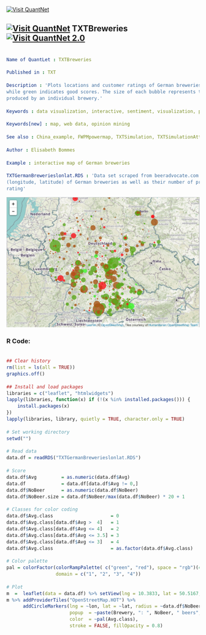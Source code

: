 
[<img src="https://github.com/QuantLet/Styleguide-and-FAQ/blob/master/pictures/banner.png" width="888" alt="Visit QuantNet">](http://quantlet.de/)

## [<img src="https://github.com/QuantLet/Styleguide-and-FAQ/blob/master/pictures/qloqo.png" alt="Visit QuantNet">](http://quantlet.de/) **TXTBreweries** [<img src="https://github.com/QuantLet/Styleguide-and-FAQ/blob/master/pictures/QN2.png" width="60" alt="Visit QuantNet 2.0">](http://quantlet.de/)

```yaml

Name of QuantLet : TXTBreweries

Published in : TXT

Description : 'Plots locations and customer ratings of German breweries. Red indicates bad scores
while green indicates good scores. The size of each bubble represents the number of beers that are
produced by an individual brewery.'

Keywords : data visualization, interactive, sentiment, visualization, plot

Keywords[new] : map, web data, opinion mining

See also : China_example, FWPMpowermap, TXTSimulation, TXTSimulationAttention

Author : Elisabeth Bommes

Example : interactive map of German breweries

TXTGermanBrewerieslonlat.RDS : 'Data set scraped from beeradvocate.com. Contains names and location
(longitude, latitude) of German breweries as well as their number of produced beers and average
rating'

```

![Picture1](TXTBreweries.png)


### R Code:
```r

## Clear history
rm(list = ls(all = TRUE))
graphics.off()

## Install and load packages
libraries = c("leaflet", "htmlwidgets")
lapply(libraries, function(x) if (!(x %in% installed.packages())) {
    install.packages(x)
})
lapply(libraries, library, quietly = TRUE, character.only = TRUE)

# Set working directory
setwd("")

# Read data
data.df = readRDS("TXTGermanBrewerieslonlat.RDS")

# Score
data.df$Avg         = as.numeric(data.df$Avg)
data.df             = data.df[data.df$Avg != 0,]
data.df$NoBeer      = as.numeric(data.df$NoBeer)
data.df$NoBeer.size = data.df$NoBeer/max(data.df$NoBeer) * 20 + 1

# Classes for color coding
data.df$Avg.class                     = 0
data.df$Avg.class[data.df$Avg >  4]   = 1
data.df$Avg.class[data.df$Avg <= 4]   = 2
data.df$Avg.class[data.df$Avg <= 3.5] = 3
data.df$Avg.class[data.df$Avg <= 3]   = 4
data.df$Avg.class                     = as.factor(data.df$Avg.class)

# Color palette
pal = colorFactor(colorRampPalette( c("green", "red"), space = "rgb")(4),
                  domain = c("1", "2", "3", "4"))

# Plot
m  =  leaflet(data = data.df) %>% setView(lng = 10.3833, lat = 50.5167, zoom = 6)
m %>% addProviderTiles("OpenStreetMap.HOT") %>%
      addCircleMarkers(lng = ~lon, lat = ~lat, radius = ~data.df$NoBeer.size,
                       popup  = ~paste(Brewery, ": ", NoBeer, " beers", Avg, " as avg score",sep = ""),
                       color  = ~pal(Avg.class),
                       stroke = FALSE, fillOpacity = 0.8)

```
